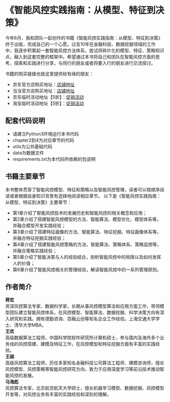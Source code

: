 # 《智能风控实践指南：从模型、特征到决策》
今年6月，我和团队一起创作的书籍《智能风控实践指南：从模型、特征到决策》终于出版，完成自己的一个心愿。过去10年在金融科技、数据挖掘领域的工作中，我逐步积累起一套智能风控方法体系，尝试将碎片化的模型、特征、策略知识点，融入到这套完整的框架中。希望通过本书将自己和团队在智能风控方面的思考、探索和实践进行分享，与同行的朋友或者将要入行的朋友进行交流探讨。

书籍的购买链接也放这里提供给有缘的朋友： 

* 京东官方店购买地址：[店铺地址](https://item.jd.com/13197919.html)  
* 当当官方店购买地址：[店铺地址](http://product.dangdang.com/29418079.html)  
* 京东临时活动地址【5折】：[促销活动](https://item.m.jd.com/product/13221799.html?_fd=jdm&PTAG=17053.1.1&utm_source=weixin&utm_medium=weixin&utm_campaign=t_1000072672_17053_001)  
* 淘宝临时活动地址【5折】：[促销活动](https://detail.tmall.com/item.htm?spm=a230r.1.14.37.7aa37dcaaXk7Ow&id=676830218907&ns=1&abbucket=13)  

## 配套代码说明
* 请建立Python3环境运行本书代码
* chapter2到4为对应章节的代码
* utils为公共基础代码
* data为数据文件
* requirements.txt为本代码所依赖的包说明

## 书籍主要章节
本书整体贯穿了智能风控模型、特征和策略以及智能风控管理，读者可以按顺序阅读或者根据自身知识背景有选择地阅读相应章节。
以下是《智能风控实践指南：从模型、特征到决策》主要章节：

* 第1章介绍了智能风控技术的发展历史和智能风控的相关概念和应用；
* 第2章介绍了搭建智能风控模型的方法、智能算法、模型优化、模型体系等，并融合模型开发实践经验；
* 第3章介绍了搭建特征画像的方法、智能算法、特征挖掘、特征画像体系等，并融合特征挖掘实践经验；
* 第4章介绍了搭建智能风控策略的方法、智能算法、策略体系、策略监控等，并融合策略实践经验；
* 第5章介绍了智能决策与人的经验结合，剖析智能风控中的局限以及如何发挥人的价值；
* 第6章介绍了智能风控相关的管理经验，解读智能风控中的一系列管理原则。

## 作者简介
**蒋宏**  
资深风控算法专家、数据科学家，长期从事风控模型算法和应用方面工作，带领模型团队建立智能风控体系，在风控模型、智能算法、数据挖掘、科学决策方向有深入研究和实践。拥有德勤咨询、百融云创等知名企业工作经验。上海交通大学学士、清华大学MBA。  
**王欢**  
高级数据算法工程师，中国科学院软件研究所计算机硕士，参与国内及海外多个业务线的风控搭建、建模及特征工作，在风控模型和特征挖掘方面有丰富的实践经验。  
**王超**  
高级风控算法工程师，历任多家知名金融科技公司算法工程师、建模咨询师，擅长风控模型、风控策略等智能风控研究方向，致力于应用深度学习等前沿技术推动智能风控的发展。  
**马海彪**  
风控算法专家，北京航空航天大学硕士，擅长机器学习模型、数据挖掘、风控模型开发等，对风控业务有丰富的实践经验和深刻的理解。  
